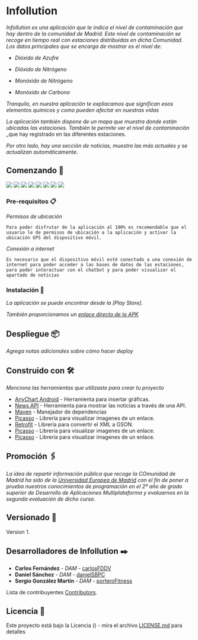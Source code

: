 # Infollution

_Infollution es una aplicación que te indica el nivel de contaminación que hay dentro de la comunidad de Madrid._
_Este nivel de contaminación se recoge en tiempo real con estaciones distribuidas en dicha Comunidad._ 
_Los datos principales que se encarga de mostrar es el nivel de:_ 

+  _Dióxido de Azufre_
  
+  _Dióxido de Nitrógeno_
  
+  _Monóxido de Nitrógeno_ 
  
+  _Monóxido de Carbono_ 
  
_Tranquilo, en nuestra aplicación te expliacamos que significan esos elementos químicos y como pueden afectar en nuestras vidas_

_La aplicación también dispone de un mapa que muestra donde están ubicadas las estaciones. También te permite ver el nivel de contaminación_
_que hay registrado en las diferentes estaciones.

_Por otro lado, hay una sección de noticias, muestra las más actuales y se actualizan automáticamente._

## Comenzando 🚀

![](https://github.com/2DAMUE/pi1920v-serdacar/blob/master/splashscreen.jpg)
![](https://github.com/2DAMUE/pi1920v-serdacar/blob/master/Login.jpeg)
![](https://github.com/2DAMUE/pi1920v-serdacar/blob/master/First.jpeg)
![](https://github.com/2DAMUE/pi1920v-serdacar/blob/master/Gas.jpeg)
![](https://github.com/2DAMUE/pi1920v-serdacar/blob/master/Map.jpeg)
![](https://github.com/2DAMUE/pi1920v-serdacar/blob/master/MapS.jpeg)
![](https://github.com/2DAMUE/pi1920v-serdacar/blob/master/News.jpeg)
![](https://github.com/2DAMUE/pi1920v-serdacar/blob/master/Chat.jpeg)



### Pre-requisitos 📋

_Permisos de ubicación_

```
Para poder disfrutar de la aplicación al 100% es recomendable que el usuario le de permisos de ubicación a la aplicación y activar la ubicación GPS del dispositivo móvil.
```

_Conexión a internet_

```
Es necesario que el dispositivo móvil esté conectado a una conexión de internet para poder acceder a las bases de datos de las estaciones, para poder interactuar con el chatbot y para poder visualizar el apartado de noticias
```

### Instalación 🔧

_La aplicación se puede encontrar desde la [Play Store]._

_También proporcionamos un [enlace directo de la APK](https://github.com/2DAMUE/pi1920v-serdacar/tree/master/app/release)_


## Despliegue 📦

_Agrega notas adicionales sobre cómo hacer deploy_

## Construido con 🛠️

_Menciona las herramientas que utilizaste para crear tu proyecto_

* [AnyChart Android](https://www.anychart.com/es/technical-integrations/samples/android-charts/) - Herramienta para insertar gráficas.
* [News API](https://newsapi.org/) - Herramienta para mostrar las noticias a través de una API.
* [Maven](https://maven.apache.org/) - Manejador de dependencias
* [Picasso](https://square.github.io/picasso/) - Librería para visualizar imagenes de un enlace.
* [Retrofit](https://square.github.io/retrofit/) - Librería para convertir el XML a GSON.
* [Picasso](https://square.github.io/picasso/) - Librería para visualizar imagenes de un enlace.
* [Picasso](https://square.github.io/picasso/) - Librería para visualizar imagenes de un enlace.


## Promoción 🖇️

_La idea de repartir información pública que recoge la COmunidad de Madrid ha sido de la [Universidad Europea de Madrid](https://universidadeuropea.es/) con el fin de poner a prueba nuestros conocimientos de programación en el 2º año de grado superior de Desarrollo de Aplicaciones Multiplataforma y evaluarnos en la segunda evaluación de dicho curso._

## Versionado 📌

Version 1.


## Desarrolladores de Infollution ✒️

* **Carlos Fernández** - *DAM* - [carlosFDDV](https://github.com/carlosFDDV)
* **Daniel Sánchez** - *DAM* - [danielSBPC](https://github.com/danielSBPC)
* **Sergio González Martín** - *DAM* - [porteroFitness](https://github.com/porteroFitness)

Lista de contribuyentes [Contributors](https://github.com/2DAMUE/pi1920v-serdacar/graphs/contributors).

## Licencia 📄

Este proyecto está bajo la Licencia () - mira el archivo [LICENSE.md](LICENSE.md) para detalles
